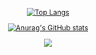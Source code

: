 <div align="center">  
  <!--- [![Readme Card](https://github-readme-stats.vercel.app/api/pin/?username=elitewise&repo=url-checker)](https://github.com/EliteWise/url-checker) -->
  
  [![Top Langs](https://github-readme-stats.vercel.app/api/top-langs/?username=elitewise&layout=compact&theme=tokyonight&border_radius=10&langs_count=10)](https://github.com/EliteWise)
  
  [![Anurag's GitHub stats](https://github-readme-stats.vercel.app/api?username=elitewise&count_private=true&include_all_commits=true&show_icons=true&theme=tokyonight&hide=contribs,prs,issues,stars&hide_rank=true&line_height=30&border_radius=10)](https://github.com/EliteWise)
  
  <a href="https://github.com/EliteWise">
    <img src="https://skillicons.dev/icons?i=java,spring,py,nodejs,django,bots" />
  </a>
</div>
